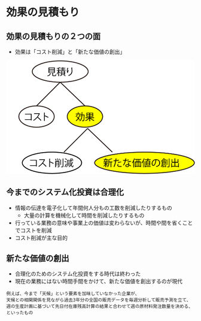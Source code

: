 # 効果の見積もり

## 効果の見積もりの２つの面

* 効果は「コスト削減」と「新たな価値の創出」

![estimate_001](image/estimate_001.png)

## 今までのシステム化投資は合理化

* 情報の伝達を電子化して年間何人分もの工数を削減したりするもの
    * 大量の計算を機械化して時間を削減したりするもの
* 行っている業務の意味や事業上の価値は変わらないが、時間や間を省くことでコストを削減
* コスト削減が主な目的

## 新たな価値の創出

* 合理化のためのシステム化投資をする時代は終わった
* 現在の業務にはない時間手間をかけて、新たな価値を創出するのが現代

```text
例えば、今まで「天候」という要素を加味していなかった企業が、
天候との相関関係を見ながら過去3年分の全国の販売データを毎週分析して販売予測を立て、
週の生産計画に基づいて先日付在庫残高計算の結果と合わせて週の原材料発注数量を決める、といったもの
```